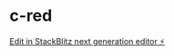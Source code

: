 # c-red

[Edit in StackBlitz next generation editor ⚡️](https://stackblitz.com/~/github.com/ebloom19/c-red)